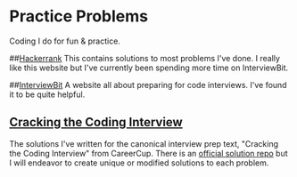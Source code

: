 # Practice Problems
Coding I do for fun &amp; practice.

##[Hackerrank](https://www.hackerrank.com/) 
This contains solutions to most problems I've done.  I really like this website but I've currently been spending more time on InterviewBit.  

##[InterviewBit](https://www.interviewbit.com/)
A website all about preparing for code interviews.  I've found it to be quite helpful.  

## [Cracking the Coding Interview](http://www.eenadupratibha.net/Engineering-Colleges/Engineering-Jobs/Documents/crackingthecodinginterview.pdf)
The solutions I've written for the canonical interview prep text, "Cracking the Coding Interview" from CareerCup.  There is an [official solution repo](https://github.com/careercup/CtCI-6th-Edition-cpp) but I will endeavor to create unique or modified solutions to each problem. 
